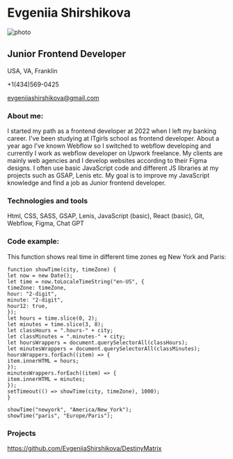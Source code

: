 # Evgeniia Shirshikova

![photo](/rsschool-cv/img/photo.jpg "Profile picture")

## Junior Frontend Developer

USA, VA, Franklin

+1(434)569-0425

evgeniiashirshikova@gmail.com

### About me:

I started my path as a frontend developer at 2022 when I left my banking career. I've been studying at ITgirls school as frontend developer. About a year ago I've known Webflow so I switched to webflow developing and currently I work as webflow developer on Upwork freelance. My clients are mainly web agencies and I develop websites according to their Figma designs. I often use basic JavaScript code and different JS libraries at my projects such as GSAP, Lenis etc.
My goal is to improve my JavaScript knowledge and find a job as Junior frontend developer.

### Technologies and tools

Html, CSS, SASS, GSAP, Lenis, JavaScript (basic), React (basic), Git, Webflow, Figma, Chat GPT

### Code example:

This function shows real time in different time zones eg New York and Paris:

```
function showTime(city, timeZone) {
let now = new Date();
let time = now.toLocaleTimeString("en-US", {
timeZone: timeZone,
hour: "2-digit",
minute: "2-digit",
hour12: true,
});
let hours = time.slice(0, 2);
let minutes = time.slice(3, 8);
let classHours = ".hours-" + city;
let classMinutes = ".minutes-" + city;
let hoursWrappers = document.querySelectorAll(classHours);
let minutesWrappers = document.querySelectorAll(classMinutes);
hoursWrappers.forEach((item) => {
item.innerHTML = hours;
});
minutesWrappers.forEach((item) => {
item.innerHTML = minutes;
});
setTimeout(() => showTime(city, timeZone), 1000);
}

showTime("newyork", "America/New_York");
showTime("paris", "Europe/Paris");
```

### Projects

https://github.com/EvgeniiaShirshikova/DestinyMatrix
